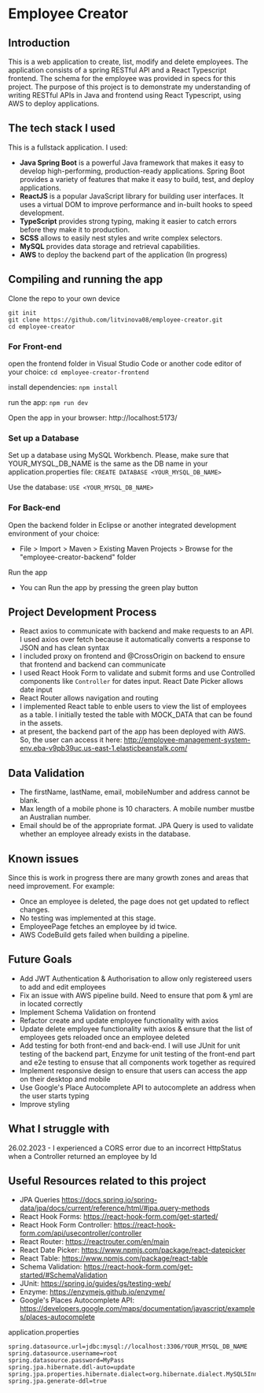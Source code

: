 # Employee Creator

## Introduction
This is a web application to create, list, modify and delete employees. The application consists of a spring
RESTful API and a React Typescript frontend. The schema for
the employee was provided in specs for this project. 
The purpose of this project is to demonstrate my understanding of writing RESTful APIs in Java and frontend using React Typescript, using AWS to deploy applications. 

## The tech stack I used
This is a fullstack application. I used:
- **Java Spring Boot** is a powerful Java framework that makes it easy to develop high-performing, production-ready applications. 
Spring Boot provides a variety of features that make it easy to build, test, and deploy applications.
- **ReactJS** is a popular JavaScript library for building user interfaces. It uses a virtual DOM to improve performance and in-built hooks to speed development.
- **TypeScript** provides strong typing, making it easier to catch errors before they make it to production.
- **SCSS** allows to easily nest styles and write complex selectors.
- **MySQL** provides data storage and retrieval capabilities.
- **AWS** to deploy the backend part of the application (In progress)

## Compiling and running the app
Clone the repo to your own device
```
git init
git clone https://github.com/litvinova08/employee-creator.git
cd employee-creator
```

### For Front-end
open the frontend folder in Visual Studio Code or another code editor of your choice:
`cd employee-creator-frontend`

install dependencies:
`npm install`

run the app:
`npm run dev`

Open the app in your browser: http://localhost:5173/ 

### Set up a Database
Set up a database using MySQL Workbench. Please, make sure that YOUR_MYSQL_DB_NAME is the same as the DB name in your application.properties file:
`CREATE DATABASE <YOUR_MYSQL_DB_NAME>`

Use the database:
`USE <YOUR_MYSQL_DB_NAME>`

### For Back-end
Open the backend folder in Eclipse or another integrated development environment of your choice:
- File > Import > Maven > Existing Maven Projects > Browse for the "employee-creator-backend" folder

Run the app
- You can Run the app by pressing the green play button

## Project Development Process
- React axios to communicate with backend and make requests to an API. I used axios over fetch because it automatically converts a response to JSON
and has clean syntax
- I included proxy on frontend and @CrossOrigin on backend to ensure that frontend and backend can communicate
- I used React Hook Form to validate and submit forms and use Controlled components like `Controller` for dates input. React Date Picker allows date input
- React Router allows navigation and routing
- I implemented React table to enble users to view the list of employees as a table. I initially tested the table with MOCK_DATA that can be found in the assets. 
- at present, the backend part of the app has been deployed with AWS. So, the user can access it here: http://employee-management-system-env.eba-v9pb39uc.us-east-1.elasticbeanstalk.com/

## Data Validation
 - The firstName, lastName, email, mobileNumber and address cannot be blank.
 - Max length of a mobile phone is 10 characters. A mobile number mustbe an Australian number.
 - Email should be of the appropriate format. JPA Query is used to validate whether an employee already exists in the database. 

## Known issues
Since this is work in progress there are many growth zones and areas that need improvement. For example: 
- Once an employee is deleted, the page does not get updated to reflect changes.
- No testing was implemented at this stage.
- EmployeePage fetches an employee by id twice.
- AWS CodeBuild gets failed when building a pipeline.

## Future Goals
- Add JWT Authentication & Authorisation to allow only registereed users to add and edit employees
- Fix an issue with AWS pipeline build. Need to ensure that pom & yml are in located correctly
- Implement Schema Validation on frontend
- Refactor create and update employee functionality with axios 
- Update delete employee functionality with axios & ensure that the list of employees gets reloaded once an employee deleted
- Add testing for both front-end and back-end. I will use JUnit for unit testing of the backend part, Enzyme for unit testing of the front-end part and e2e testing to ensuse that all components work together as required  
- Implement responsive design to ensure that users can access the app on their desktop and mobile
- Use Google's Place Autocomplete API to autocomplete an address when the user starts typing
- Improve styling

## What I struggle with
26.02.2023 - I experienced a CORS error due to an incorrect HttpStatus when a Controller returned an employee by Id 

## Useful Resources related to this project

- JPA Queries https://docs.spring.io/spring-data/jpa/docs/current/reference/html/#jpa.query-methods
- React Hook Forms: https://react-hook-form.com/get-started/ 
- React Hook Form Controller: https://react-hook-form.com/api/usecontroller/controller
- React Router: https://reactrouter.com/en/main 
- React Date Picker: https://www.npmjs.com/package/react-datepicker 
- React Table: https://www.npmjs.com/package/react-table
- Schema Validation: https://react-hook-form.com/get-started/#SchemaValidation
- JUnit: https://spring.io/guides/gs/testing-web/
- Enzyme: https://enzymejs.github.io/enzyme/
- Google's Places Autocomplete API: https://developers.google.com/maps/documentation/javascript/examples/places-autocomplete

application.properties
```
spring.datasource.url=jdbc:mysql://localhost:3306/YOUR_MYSQL_DB_NAME
spring.datasource.username=root
spring.datasource.password=MyPass
spring.jpa.hibernate.ddl-auto=update
spring.jpa.properties.hibernate.dialect=org.hibernate.dialect.MySQL5InnoDBDialect
spring.jpa.generate-ddl=true
```
